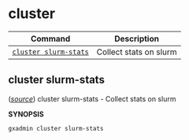 # cluster

Command | Description
------- | -----------
[`cluster slurm-stats`](#cluster-slurm-stats) | Collect stats on slurm

## cluster slurm-stats

([*source*](https://github.com/usegalaxy-eu/gxadmin/search?q=cluster_slurm-stats&type=Code))
cluster slurm-stats -  Collect stats on slurm

**SYNOPSIS**

    gxadmin cluster slurm-stats

